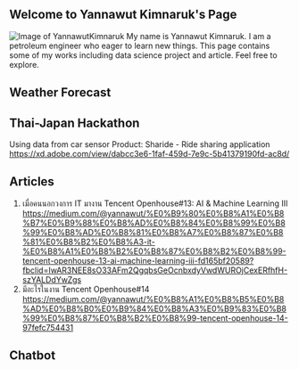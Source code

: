 ## Welcome to Yannawut Kimnaruk's Page
![Image of YannawutKimnaruk](https://github.com/Yannawut/Yannawut.github.io/Graphic.jpg)
My name is Yannawut Kimnaruk. I am a petroleum engineer who eager to learn new things.
This page contains some of my works including data science project and article. Feel free to explore.

## Weather Forecast
## Thai-Japan Hackathon 
Using data from car sensor 
Product: Sharide - Ride sharing application
https://xd.adobe.com/view/dabcc3e6-1faf-459d-7e9c-5b41379190fd-ac8d/
## Articles
1. เมื่อคนนอกวงการ IT มางาน Tencent Openhouse#13: AI & Machine Learning III
https://medium.com/@yannawut/%E0%B9%80%E0%B8%A1%E0%B8%B7%E0%B9%88%E0%B8%AD%E0%B8%84%E0%B8%99%E0%B8%99%E0%B8%AD%E0%B8%81%E0%B8%A7%E0%B8%87%E0%B8%81%E0%B8%B2%E0%B8%A3-it-%E0%B8%A1%E0%B8%B2%E0%B8%87%E0%B8%B2%E0%B8%99-tencent-openhouse-13-ai-machine-learning-iii-fd165bf20589?fbclid=IwAR3NEE8sO33AFm2QgqbsGeOcnbxdyVwdWUROjCexERfhfH-szYALDdYwZgs
2. มีอะไรในงาน Tencent Openhouse#14
https://medium.com/@yannawut/%E0%B8%A1%E0%B8%B5%E0%B8%AD%E0%B8%B0%E0%B9%84%E0%B8%A3%E0%B9%83%E0%B8%99%E0%B8%87%E0%B8%B2%E0%B8%99-tencent-openhouse-14-97fefc754431
## Chatbot
